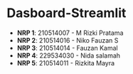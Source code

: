 # Dasboard-Streamlit
 
- **NRP 1**: 210514007 - M Rizki Pratama  
- **NRP 2**: 210514016 - Niko Fauzan S 
- **NRP 3**: 210514014 - Fauzan Kamal
- **NRP 4**: 229534030 - Nida salamah
- **NRP 5**: 210514011 - Rizkita Mayra
